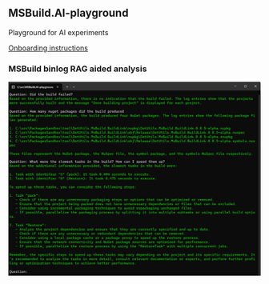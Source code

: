 ## MSBuild.AI-playground
Playground for AI experiments

[Onboarding instructions](docs/GettingStarted.md)

### MSBuild binlog RAG aided analysis

<img width="862" alt="Gpt-build" src="docs/sample-prompt.png">